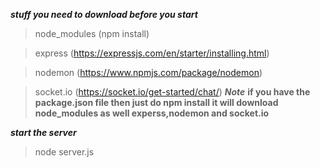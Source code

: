 ***stuff you need to download before you start***
> node_modules (npm install)

> express (https://expressjs.com/en/starter/installing.html)

> nodemon (https://www.npmjs.com/package/nodemon)

> socket.io (https://socket.io/get-started/chat/)
***Note***
>**if you have the package.json file then just do npm install it will download node_modules as well experss,nodemon and socket.io**

***start the server***
>node server.js